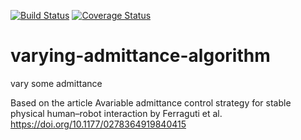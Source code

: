 [![Build Status](https://travis-ci.org/frdedynamics/varying-admittance-algorithm.svg?branch=master)](https://travis-ci.org/frdedynamics/varying-admittance-algorithm) [![Coverage Status](https://coveralls.io/repos/github/frdedynamics/varying-admittance-algorithm/badge.svg?branch=master)](https://coveralls.io/github/frdedynamics/varying-admittance-algorithm?branch=master)

# varying-admittance-algorithm
vary some admittance

Based on the article Avariable admittance control strategy for
stable physical human–robot interaction by Ferraguti et al.
https://doi.org/10.1177/0278364919840415
